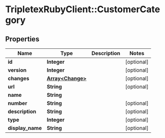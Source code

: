 # TripletexRubyClient::CustomerCategory

## Properties
Name | Type | Description | Notes
------------ | ------------- | ------------- | -------------
**id** | **Integer** |  | [optional] 
**version** | **Integer** |  | [optional] 
**changes** | [**Array&lt;Change&gt;**](Change.md) |  | [optional] 
**url** | **String** |  | [optional] 
**name** | **String** |  | 
**number** | **String** |  | [optional] 
**description** | **String** |  | [optional] 
**type** | **Integer** |  | [optional] 
**display_name** | **String** |  | [optional] 


